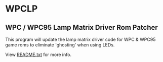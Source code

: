 # WPCLP #
## WPC / WPC95 Lamp Matrix Driver Rom Patcher ##

This program will update the lamp matrix driver code for WPC &
WPC95 game roms to eliminate 'ghosting' when using LEDs.

View [README.txt](https://github.com/eaconner/wpclp/blob/master/README.txt) for more info.
